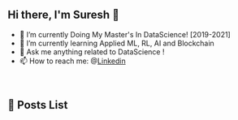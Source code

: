 ## Hi there, I'm Suresh 👋
- 🔭 I’m currently Doing My Master's In DataScience! [2019-2021]
- 🌱 I’m currently learning Applied ML, RL, AI and Blockchain
- 💬 Ask me anything related to DataScience ! 
- 📫 How to reach me: @[Linkedin]

<br />

## 📕 Posts List
<!-- BLOG-POST-LIST:START -->
<!-- BLOG-POST-LIST:END -->

[Linkedin]: https://www.linkedin.com/in/suresh-athanti-810041119/

